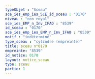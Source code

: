 ```yaml
---
typeObjet : "Sceau"
sce_ies_emp_ies_SCE_id_sceau : "0170"
niveau : "non royal"
sce_ies_EMP_n_Inv_IFAO : "8539"
id_sceau : "0170"
sce_ies_emp_ies_EMP_n_Inv_IFAO : "8539"
motif : "indéterminé"
type_sceau : "cylindre (empreinte)"
title: sceau n°0170
empreinte: "8539"
id_notice: 0170
layout: notice_sceau
type: sceau
partie: 1
---
```


